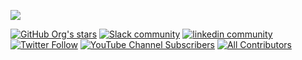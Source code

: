 [![](https://github.com/jina-ai/.github/blob/main/profile/org-banner-ani.svg?raw=true)](https://youtu.be/dvaj3u4ECis)


<a href="https://github.com/jina-ai"><img alt="GitHub Org's stars" src="https://img.shields.io/github/stars/jina-ai?style=social"></a> <a href="https://slack.jina.ai"><img alt="Slack community" src="https://img.shields.io/badge/Slack-2.8k-white?style=social&logo=slack"></a> <a href="https://www.linkedin.com/company/jinaai"><img src="https://img.shields.io/badge/LinkedIn-6.4k-white?logo=linkedin&style=social" alt="linkedin community"></a> <a href="https://twitter.com/JinaAI_"><img alt="Twitter Follow" src="https://img.shields.io/twitter/follow/jinaai_?style=social"></a>  <a href="https://www.youtube.com/channel/UC1zsKWBPGWVM3IjAsp2IPdw/"><img alt="YouTube Channel Subscribers" src="https://img.shields.io/youtube/channel/subscribers/UC1zsKWBPGWVM3IjAsp2IPdw?style=social"></a> [![All Contributors](https://img.shields.io/badge/all_contributors-249-orange.svg?style=social)](#contributors-)
 
<!-- ALL-CONTRIBUTORS-BADGE:START - Do not remove or modify this section -->
<!-- ALL-CONTRIBUTORS-BADGE:END -->

<!-- ALL-CONTRIBUTORS-LIST:START - Do not remove or modify this section -->
<!-- prettier-ignore-start -->
<!-- markdownlint-disable -->


<a href="https://jina.ai/"><img src="https://avatars1.githubusercontent.com/u/61045304?v=4" class="avatar-user" width="16px;"/></a><a href="http://weizhen.rocks/"><img src="https://avatars3.githubusercontent.com/u/5943684?v=4" class="avatar-user" width="16px;"/></a><a href="https://github.com/phamtrancsek12"><img src="https://avatars3.githubusercontent.com/u/14146667?v=4" class="avatar-user" width="16px;"/></a><a href="https://github.com/gsajko"><img src="https://avatars1.githubusercontent.com/u/42315895?v=4" class="avatar-user" width="16px;"/></a><a href="https://t.me/neural_network_engineering"><img src="https://avatars1.githubusercontent.com/u/1935623?v=4" class="avatar-user" width="16px;"/></a><a href="https://hanxiao.io/"><img src="https://avatars2.githubusercontent.com/u/2041322?v=4" class="avatar-user" width="16px;"/></a><a href="https://github.com/YueLiu-jina"><img src="https://avatars1.githubusercontent.com/u/64522311?v=4" class="avatar-user" width="16px;"/></a><a href="https://github.com/nan-wang"><img src="https://avatars3.githubusercontent.com/u/4329072?v=4" class="avatar-user" width="16px;"/></a><a href="https://github.com/tracy-propertyguru"><img src="https://avatars2.githubusercontent.com/u/47736458?v=4" class="avatar-user" width="16px;"/></a><a href="https://www.linkedin.com/in/maanavshah/"><img src="https://avatars0.githubusercontent.com/u/30289560?v=4" class="avatar-user" width="16px;"/></a><a href="https://github.com/iego2017"><img src="https://avatars3.githubusercontent.com/u/44792649?v=4" class="avatar-user" width="16px;"/></a><a href="https://www.davidsanwald.net/"><img src="https://avatars1.githubusercontent.com/u/10153003?v=4" class="avatar-user" width="16px;"/></a><a href="http://alexcg1.github.io/"><img src="https://avatars2.githubusercontent.com/u/4182659?v=4" class="avatar-user" width="16px;"/></a><a href="https://github.com/shivam-raj"><img src="https://avatars3.githubusercontent.com/u/43991882?v=4" class="avatar-user" width="16px;"/></a><a href="http://dncc.github.io/"><img src="https://avatars1.githubusercontent.com/u/126445?v=4" class="avatar-user" width="16px;"/></a><a href="http://johnarevalo.github.io/"><img src="https://avatars3.githubusercontent.com/u/1301626?v=4" class="avatar-user" width="16px;"/></a><a href="https://github.com/imsergiy"><img src="https://avatars3.githubusercontent.com/u/8855485?v=4" class="avatar-user" width="16px;"/></a><a href="https://guiferviz.com/"><img src="https://avatars2.githubusercontent.com/u/11474949?v=4" class="avatar-user" width="16px;"/></a><a href="https://github.com/rohan1chaudhari"><img src="https://avatars1.githubusercontent.com/u/9986322?v=4" class="avatar-user" width="16px;"/></a><a href="https://www.linkedin.com/in/mohong-pan/"><img src="https://avatars0.githubusercontent.com/u/45755474?v=4" class="avatar-user" width="16px;"/></a><a href="https://github.com/anish2197"><img src="https://avatars2.githubusercontent.com/u/16228282?v=4" class="avatar-user" width="16px;"/></a><a href="https://github.com/joanna350"><img src="https://avatars0.githubusercontent.com/u/19216902?v=4" class="avatar-user" width="16px;"/></a><a href="https://www.linkedin.com/in/madhukar01"><img src="https://avatars0.githubusercontent.com/u/15910378?v=4" class="avatar-user" width="16px;"/></a><a href="https://github.com/maximilianwerk"><img src="https://avatars0.githubusercontent.com/u/4920275?v=4" class="avatar-user" width="16px;"/></a><a href="https://github.com/emmaadesile"><img src="https://avatars2.githubusercontent.com/u/26192691?v=4" class="avatar-user" width="16px;"/></a><a href="https://github.com/YikSanChan"><img src="https://avatars1.githubusercontent.com/u/17229109?v=4" class="avatar-user" width="16px;"/></a><a href="https://github.com/Zenahr"><img src="https://avatars1.githubusercontent.com/u/47085752?v=4" class="avatar-user" width="16px;"/></a><a href="https://github.com/JoanFM"><img src="https://avatars3.githubusercontent.com/u/19825685?v=4" class="avatar-user" width="16px;"/></a><a href="http://yangboz.github.io/"><img src="https://avatars3.githubusercontent.com/u/481954?v=4" class="avatar-user" width="16px;"/></a><a href="https://github.com/boussoffara"><img src="https://avatars0.githubusercontent.com/u/10478725?v=4" class="avatar-user" width="16px;"/></a><a href="https://github.com/fhaase2"><img src="https://avatars2.githubusercontent.com/u/44052928?v=4" class="avatar-user" width="16px;"/></a><a href="https://github.com/Morriaty-The-Murderer"><img src="https://avatars3.githubusercontent.com/u/12904434?v=4" class="avatar-user" width="16px;"/></a><a href="https://github.com/rutujasurve94"><img src="https://avatars1.githubusercontent.com/u/9448002?v=4" class="avatar-user" width="16px;"/></a><a href="https://github.com/theUnkownName"><img src="https://avatars0.githubusercontent.com/u/3002344?v=4" class="avatar-user" width="16px;"/></a><a href="https://github.com/vltmn"><img src="https://avatars3.githubusercontent.com/u/8930322?v=4" class="avatar-user" width="16px;"/></a><a href="https://github.com/Kavan72"><img src="https://avatars3.githubusercontent.com/u/19048640?v=4" class="avatar-user" width="16px;"/></a><a href="https://github.com/bwanglzu"><img src="https://avatars1.githubusercontent.com/u/9794489?v=4" class="avatar-user" width="16px;"/></a><a href="https://github.com/antonkurenkov"><img src="https://avatars2.githubusercontent.com/u/52166018?v=4" class="avatar-user" width="16px;"/></a><a href="https://github.com/redram"><img src="https://avatars3.githubusercontent.com/u/1285370?v=4" class="avatar-user" width="16px;"/></a><a href="https://github.com/ericsyh"><img src="https://avatars3.githubusercontent.com/u/10498732?v=4" class="avatar-user" width="16px;"/></a><a href="https://github.com/festeh"><img src="https://avatars1.githubusercontent.com/u/6877858?v=4" class="avatar-user" width="16px;"/></a><a href="http://julielab.de/Staff/Erik+F%C3%A4%C3%9Fler.html"><img src="https://avatars1.githubusercontent.com/u/4648560?v=4" class="avatar-user" width="16px;"/></a><a href="https://www.cnblogs.com/callyblog/"><img src="https://avatars2.githubusercontent.com/u/30991932?v=4" class="avatar-user" width="16px;"/></a><a href="https://github.com/JamesTang-jinaai"><img src="https://avatars3.githubusercontent.com/u/69177855?v=4" class="avatar-user" width="16px;"/></a><a href="https://github.com/coolmian"><img src="https://avatars3.githubusercontent.com/u/36444522?v=4" class="avatar-user" width="16px;"/></a><a href="http://www.joaopalotti.com/"><img src="https://avatars2.githubusercontent.com/u/852343?v=4" class="avatar-user" width="16px;"/></a><a href="https://github.com/cpooley"><img src="https://avatars.githubusercontent.com/u/17229557?v=4" class="avatar-user" width="16px;"/></a><a href="https://github.com/harry-stark"><img src="https://avatars.githubusercontent.com/u/43717480?v=4" class="avatar-user" width="16px;"/></a><a href="https://github.com/innerNULL"><img src="https://avatars.githubusercontent.com/u/10429190?v=4" class="avatar-user" width="16px;"/></a><a href="https://github.com/rodgzilla"><img src="https://avatars.githubusercontent.com/u/12107203?v=4" class="avatar-user" width="16px;"/></a><a href="https://github.com/jakubzitny"><img src="https://avatars.githubusercontent.com/u/3315662?v=4" class="avatar-user" width="16px;"/></a><a href="https://www.linkedin.com/in/alec-trievel-8b869399/"><img src="https://avatars.githubusercontent.com/u/14189257?v=4" class="avatar-user" width="16px;"/></a><a href="https://github.com/rameshwara"><img src="https://avatars.githubusercontent.com/u/13378629?v=4" class="avatar-user" width="16px;"/></a><a href="https://github.com/Arrrlex"><img src="https://avatars.githubusercontent.com/u/13290269?v=4" class="avatar-user" width="16px;"/></a><a href="https://delgermurun.com/"><img src="https://avatars.githubusercontent.com/u/492616?v=4" class="avatar-user" width="16px;"/></a><a href="https://prabhupad26.github.io/"><img src="https://avatars.githubusercontent.com/u/11462012?v=4" class="avatar-user" width="16px;"/></a><a href="https://github.com/anshulwadhawan"><img src="https://avatars.githubusercontent.com/u/25061477?v=4" class="avatar-user" width="16px;"/></a><a href="https://github.com/seraco"><img src="https://avatars.githubusercontent.com/u/25517036?v=4" class="avatar-user" width="16px;"/></a><a href="https://github.com/Showtim3"><img src="https://avatars.githubusercontent.com/u/30312043?v=4" class="avatar-user" width="16px;"/></a><a href="https://github.com/gvondulong"><img src="https://avatars.githubusercontent.com/u/54177084?v=4" class="avatar-user" width="16px;"/></a><a href="https://github.com/deepampatel"><img src="https://avatars.githubusercontent.com/u/19245659?v=4" class="avatar-user" width="16px;"/></a><a href="https://www.linkedin.com/in/umairkarel/"><img src="https://avatars.githubusercontent.com/u/76861978?v=4" class="avatar-user" width="16px;"/></a><a href="https://www.linkedin.com/in/deepankar-mahapatro/"><img src="https://avatars.githubusercontent.com/u/9050737?v=4" class="avatar-user" width="16px;"/></a><a href="https://github.com/KING-SID"><img src="https://avatars.githubusercontent.com/u/14876698?v=4" class="avatar-user" width="16px;"/></a><a href="https://github.com/CatStark"><img src="https://avatars.githubusercontent.com/u/3002344?v=4" class="avatar-user" width="16px;"/></a><a href="https://schweter.ml/"><img src="https://avatars.githubusercontent.com/u/20651387?v=4" class="avatar-user" width="16px;"/></a><a href="https://dwyer.co.za/"><img src="https://avatars.githubusercontent.com/u/2641205?v=4" class="avatar-user" width="16px;"/></a><a href="https://github.com/Jhangsy"><img src="https://avatars.githubusercontent.com/u/16949651?v=4" class="avatar-user" width="16px;"/></a><a href="https://github.com/mapleeit"><img src="https://avatars.githubusercontent.com/u/4194287?v=4" class="avatar-user" width="16px;"/></a><a href="https://github.com/Yongxuanzhang"><img src="https://avatars.githubusercontent.com/u/44033547?v=4" class="avatar-user" width="16px;"/></a><a href="https://github.com/bsmth"><img src="https://avatars.githubusercontent.com/u/43580235?v=4" class="avatar-user" width="16px;"/></a><a href="https://github.com/gmatt"><img src="https://avatars.githubusercontent.com/u/6741625?v=4" class="avatar-user" width="16px;"/></a><a href="https://rumbarum.github.io/"><img src="https://avatars.githubusercontent.com/u/48576227?v=4" class="avatar-user" width="16px;"/></a><a href="https://github.com/yuanbit"><img src="https://avatars.githubusercontent.com/u/12972261?v=4" class="avatar-user" width="16px;"/></a><a href="https://github.com/aga11313"><img src="https://avatars.githubusercontent.com/u/23415764?v=4" class="avatar-user" width="16px;"/></a><a href="https://www.linkedin.com/in/nikos-nalmpantis-60650b187/"><img src="https://avatars.githubusercontent.com/u/67504154?v=4" class="avatar-user" width="16px;"/></a><a href="https://github.com/rjgallego"><img src="https://avatars.githubusercontent.com/u/59635994?v=4" class="avatar-user" width="16px;"/></a><a href="https://github.com/JTiger0431"><img src="https://avatars.githubusercontent.com/u/16569434?v=4" class="avatar-user" width="16px;"/></a><a href="http://hargup.in/"><img src="https://avatars.githubusercontent.com/u/2477788?v=4" class="avatar-user" width="16px;"/></a><a href="http://www.gabrielbianconi.com/"><img src="https://avatars.githubusercontent.com/u/1275491?v=4" class="avatar-user" width="16px;"/></a><a href="https://blog.lsgrep.com/"><img src="https://avatars.githubusercontent.com/u/3893940?v=4" class="avatar-user" width="16px;"/></a><a href="https://github.com/aakashjhawar"><img src="https://avatars.githubusercontent.com/u/22843890?v=4" class="avatar-user" width="16px;"/></a><a href="https://github.com/guenthermi"><img src="https://avatars.githubusercontent.com/u/6599259?v=4" class="avatar-user" width="16px;"/></a><a href="https://github.com/jacobdevlin-google"><img src="https://avatars.githubusercontent.com/u/44483550?v=4" class="avatar-user" width="16px;"/></a><a href="https://github.com/tadej-redstone"><img src="https://avatars.githubusercontent.com/u/69796623?v=4" class="avatar-user" width="16px;"/></a><a href="https://github.com/sephiartlist"><img src="https://avatars.githubusercontent.com/u/84024706?v=4" class="avatar-user" width="16px;"/></a><a href="https://github.com/mezig351"><img src="https://avatars.githubusercontent.com/u/10896185?v=4" class="avatar-user" width="16px;"/></a><a href="https://github.com/shushanxingzhe"><img src="https://avatars.githubusercontent.com/u/5352463?v=4" class="avatar-user" width="16px;"/></a><a href="https://www.carecloud.com/"><img src="https://avatars.githubusercontent.com/u/55692967?v=4" class="avatar-user" width="16px;"/></a><a href="http://gaocegege.com/Blog"><img src="https://avatars.githubusercontent.com/u/5100735?v=4" class="avatar-user" width="16px;"/></a><a href="https://github.com/NouiliKh"><img src="https://avatars.githubusercontent.com/u/22430520?v=4" class="avatar-user" width="16px;"/></a><a href="https://github.com/atibaup"><img src="https://avatars.githubusercontent.com/u/1799897?v=4" class="avatar-user" width="16px;"/></a><a href="https://github.com/mkhilai"><img src="https://avatars.githubusercontent.com/u/6876258?v=4" class="avatar-user" width="16px;"/></a><a href="http://semantic-release.org/"><img src="https://avatars.githubusercontent.com/u/32174276?v=4" class="avatar-user" width="16px;"/></a><a href="http://willperkins.com/"><img src="https://avatars.githubusercontent.com/u/576702?v=4" class="avatar-user" width="16px;"/></a><a href="https://github.com/ZiniuYu"><img src="https://avatars.githubusercontent.com/u/21340127?v=4" class="avatar-user" width="16px;"/></a><a href="https://github.com/FionnD"><img src="https://avatars.githubusercontent.com/u/59612379?v=4" class="avatar-user" width="16px;"/></a><a href="https://sridatta.ml/"><img src="https://avatars.githubusercontent.com/u/17333185?v=4" class="avatar-user" width="16px;"/></a><a href="https://www.linkedin.com/in/akurniawan25/"><img src="https://avatars.githubusercontent.com/u/4723643?v=4" class="avatar-user" width="16px;"/></a><a href="https://github.com/smy0428"><img src="https://avatars.githubusercontent.com/u/61920576?v=4" class="avatar-user" width="16px;"/></a><a href="https://www.linkedin.com/in/varshaneya/"><img src="https://avatars.githubusercontent.com/u/12171425?v=4" class="avatar-user" width="16px;"/></a><a href="https://github.com/Hippopotamus0308"><img src="https://avatars.githubusercontent.com/u/50010436?v=4" class="avatar-user" width="16px;"/></a><a href="https://github.com/m4rtinkoenig"><img src="https://avatars.githubusercontent.com/u/90192168?v=4" class="avatar-user" width="16px;"/></a><a href="https://lenincodes.co/socials"><img src="https://avatars.githubusercontent.com/u/61219881?v=4" class="avatar-user" width="16px;"/></a><a href="http://razzaghnoori.redbubble.com/"><img src="https://avatars.githubusercontent.com/u/5106702?v=4" class="avatar-user" width="16px;"/></a><a href="https://github.com/DARREN-ZHANG"><img src="https://avatars.githubusercontent.com/u/8371825?v=4" class="avatar-user" width="16px;"/></a><a href="https://github.com/sakuranew"><img src="https://avatars.githubusercontent.com/u/23722817?v=4" class="avatar-user" width="16px;"/></a><a href="https://github.com/akanz1"><img src="https://avatars.githubusercontent.com/u/51492342?v=4" class="avatar-user" width="16px;"/></a><a href="https://geopjr.dev/"><img src="https://avatars.githubusercontent.com/u/18014039?v=4" class="avatar-user" width="16px;"/></a><a href="https://github.com/tarrantro"><img src="https://avatars.githubusercontent.com/u/19900542?v=4" class="avatar-user" width="16px;"/></a><a href="https://github.com/alaeddine-13"><img src="https://avatars.githubusercontent.com/u/15269265?v=4" class="avatar-user" width="16px;"/></a><a href="https://github.com/Bharat123rox"><img src="https://avatars.githubusercontent.com/u/13381361?v=4" class="avatar-user" width="16px;"/></a><a href="https://www.linkedin.com/in/amrit3701/"><img src="https://avatars.githubusercontent.com/u/10414959?v=4" class="avatar-user" width="16px;"/></a><a href="https://github.com/bsherifi"><img src="https://avatars.githubusercontent.com/u/32338617?v=4" class="avatar-user" width="16px;"/></a><a href="https://github.com/fernandakawasaki"><img src="https://avatars.githubusercontent.com/u/50497814?v=4" class="avatar-user" width="16px;"/></a><a href="https://github.com/franquil"><img src="https://avatars.githubusercontent.com/u/3143067?v=4" class="avatar-user" width="16px;"/></a><a href="https://github.com/shazhou2015"><img src="https://avatars.githubusercontent.com/u/11716841?v=4" class="avatar-user" width="16px;"/></a><a href="https://github.com/doomdabo"><img src="https://avatars.githubusercontent.com/u/72394295?v=4" class="avatar-user" width="16px;"/></a><a href="https://vsoch.github.io/"><img src="https://avatars.githubusercontent.com/u/814322?v=4" class="avatar-user" width="16px;"/></a><a href="https://github.com/xhj-fs"><img src="https://avatars.githubusercontent.com/u/25893272?v=4" class="avatar-user" width="16px;"/></a><a href="https://github.com/gmastrapas"><img src="https://avatars.githubusercontent.com/u/32414777?v=4" class="avatar-user" width="16px;"/></a><a href="https://docs.likejazz.com/"><img src="https://avatars.githubusercontent.com/u/1250095?v=4" class="avatar-user" width="16px;"/></a><a href="https://github.com/samjoy"><img src="https://avatars.githubusercontent.com/u/3750744?v=4" class="avatar-user" width="16px;"/></a><a href="https://github.com/jemmyshin"><img src="https://avatars.githubusercontent.com/u/16580382?v=4" class="avatar-user" width="16px;"/></a><a href="https://github.com/Gracegrx"><img src="https://avatars.githubusercontent.com/u/23142113?v=4" class="avatar-user" width="16px;"/></a><a href="https://ailln.com/"><img src="https://avatars.githubusercontent.com/u/7982046?v=4" class="avatar-user" width="16px;"/></a><a href="https://github.com/abhishekraok"><img src="https://avatars.githubusercontent.com/u/783844?v=4" class="avatar-user" width="16px;"/></a><a href="https://github.com/DimitrisPr"><img src="https://avatars.githubusercontent.com/u/10392953?v=4" class="avatar-user" width="16px;"/></a><a href="https://github.com/JohannesMessner"><img src="https://avatars.githubusercontent.com/u/44071807?v=4" class="avatar-user" width="16px;"/></a><a href="https://github.com/pswu11"><img src="https://avatars.githubusercontent.com/u/48913707?v=4" class="avatar-user" width="16px;"/></a><a href="https://github.com/jupyterjazz"><img src="https://avatars.githubusercontent.com/u/45267439?v=4" class="avatar-user" width="16px;"/></a><a href="https://github.com/joschkabraun"><img src="https://avatars.githubusercontent.com/u/47435119?v=4" class="avatar-user" width="16px;"/></a><a href="https://github.com/serge-m"><img src="https://avatars.githubusercontent.com/u/4344566?v=4" class="avatar-user" width="16px;"/></a><a href="https://github.com/yangyaofei"><img src="https://avatars.githubusercontent.com/u/7934098?v=4" class="avatar-user" width="16px;"/></a><a href="https://github.com/Immich"><img src="https://avatars.githubusercontent.com/u/9353470?v=4" class="avatar-user" width="16px;"/></a><a href="https://github.com/strawberrypie"><img src="https://avatars.githubusercontent.com/u/29224443?v=4" class="avatar-user" width="16px;"/></a><a href="https://jina.ai/"><img src="https://avatars.githubusercontent.com/u/11627845?v=4" class="avatar-user" width="16px;"/></a><a href="https://www.mia-altieri.dev/"><img src="https://avatars.githubusercontent.com/u/32723809?v=4" class="avatar-user" width="16px;"/></a><a href="https://github.com/HelioStrike"><img src="https://avatars.githubusercontent.com/u/34064492?v=4" class="avatar-user" width="16px;"/></a><a href="https://github.com/CallmeMehdi"><img src="https://avatars.githubusercontent.com/u/47258917?v=4" class="avatar-user" width="16px;"/></a><a href="https://sarvesh.netlify.app/"><img src="https://avatars.githubusercontent.com/u/68162479?v=4" class="avatar-user" width="16px;"/></a><a href="https://raghavprabhakar66.github.io/"><img src="https://avatars.githubusercontent.com/u/52318784?v=4" class="avatar-user" width="16px;"/></a><a href="https://ee.linkedin.com/company/forstod"><img src="https://avatars.githubusercontent.com/u/39914922?v=4" class="avatar-user" width="16px;"/></a><a href="https://github.com/cbockman"><img src="https://avatars.githubusercontent.com/u/4667922?v=4" class="avatar-user" width="16px;"/></a><a href="https://github.com/liam-thunder"><img src="https://avatars.githubusercontent.com/u/1531217?v=4" class="avatar-user" width="16px;"/></a><a href="https://github.com/xiongma"><img src="https://avatars.githubusercontent.com/u/30991932?v=4" class="avatar-user" width="16px;"/></a><a href="https://github.com/shubhamgoel27"><img src="https://avatars.githubusercontent.com/u/6277335?v=4" class="avatar-user" width="16px;"/></a><a href="https://github.com/ManudattaG"><img src="https://avatars.githubusercontent.com/u/8463344?v=4" class="avatar-user" width="16px;"/></a><a href="https://aijunbai.github.io/"><img src="https://avatars.githubusercontent.com/u/3437674?v=4" class="avatar-user" width="16px;"/></a><a href="http://haibinlin.com/"><img src="https://avatars.githubusercontent.com/u/5545640?v=4" class="avatar-user" width="16px;"/></a><a href="https://github.com/joeyouss"><img src="https://avatars.githubusercontent.com/u/72690202?v=4" class="avatar-user" width="16px;"/></a><a href="https://github.com/garimavs"><img src="https://avatars.githubusercontent.com/u/77723358?v=4" class="avatar-user" width="16px;"/></a><a href="https://github.com/azayz"><img src="https://avatars.githubusercontent.com/u/40893766?v=4" class="avatar-user" width="16px;"/></a><a href="https://github.com/Gikiman"><img src="https://avatars.githubusercontent.com/u/50768559?v=4" class="avatar-user" width="16px;"/></a><a href="https://imgbot.net/"><img src="https://avatars.githubusercontent.com/u/31427850?v=4" class="avatar-user" width="16px;"/></a><a href="https://github.com/maloyan"><img src="https://avatars.githubusercontent.com/u/27706632?v=4" class="avatar-user" width="16px;"/></a><a href="https://github.com/georgefeng"><img src="https://avatars.githubusercontent.com/u/23147020?v=4" class="avatar-user" width="16px;"/></a><a href="https://github.com/mohamed--abdel-maksoud"><img src="https://avatars.githubusercontent.com/u/1863880?v=4" class="avatar-user" width="16px;"/></a><a href="https://github.com/SirsikarAkshay"><img src="https://avatars.githubusercontent.com/u/19791969?v=4" class="avatar-user" width="16px;"/></a><a href="http://aylien.com/"><img src="https://avatars.githubusercontent.com/u/3098913?v=4" class="avatar-user" width="16px;"/></a><a href="https://github.com/lu161513"><img src="https://avatars.githubusercontent.com/u/7067692?v=4" class="avatar-user" width="16px;"/></a><a href="http://www.efho.de/"><img src="https://avatars.githubusercontent.com/u/6096895?v=4" class="avatar-user" width="16px;"/></a><a href="https://github.com/ggdupont"><img src="https://avatars.githubusercontent.com/u/5583410?v=4" class="avatar-user" width="16px;"/></a><a href="https://fb.com/saurabh.nemade"><img src="https://avatars.githubusercontent.com/u/17445338?v=4" class="avatar-user" width="16px;"/></a><a href="https://github.com/julianpetrich"><img src="https://avatars.githubusercontent.com/u/37179344?v=4" class="avatar-user" width="16px;"/></a><a href="https://github.com/samsja"><img src="https://avatars.githubusercontent.com/u/55492238?v=4" class="avatar-user" width="16px;"/></a><a href="https://github.com/properGrammar"><img src="https://avatars.githubusercontent.com/u/20957896?v=4" class="avatar-user" width="16px;"/></a><a href="https://github.com/paperplanet"><img src="https://avatars.githubusercontent.com/u/4402083?v=4" class="avatar-user" width="16px;"/></a><a href="https://github.com/ApurvaMisra"><img src="https://avatars.githubusercontent.com/u/22544948?v=4" class="avatar-user" width="16px;"/></a><a href="https://www.imxiqi.com/"><img src="https://avatars.githubusercontent.com/u/4802250?v=4" class="avatar-user" width="16px;"/></a><a href="https://github.com/PeterisP"><img src="https://avatars.githubusercontent.com/u/1678076?v=4" class="avatar-user" width="16px;"/></a><a href="http://freesearch.pe.kr/"><img src="https://avatars.githubusercontent.com/u/957840?v=4" class="avatar-user" width="16px;"/></a><a href="https://github.com/fsal"><img src="https://avatars.githubusercontent.com/u/9203508?v=4" class="avatar-user" width="16px;"/></a><a href="https://chunyuema.github.io/"><img src="https://avatars.githubusercontent.com/u/57780561?v=4" class="avatar-user" width="16px;"/></a><a href="https://github.com/janandreschweiger"><img src="https://avatars.githubusercontent.com/u/44372046?v=4" class="avatar-user" width="16px;"/></a><a href="https://github.com/shakurshams"><img src="https://avatars.githubusercontent.com/u/67507873?v=4" class="avatar-user" width="16px;"/></a><a href="https://github.com/winstonww"><img src="https://avatars.githubusercontent.com/u/13983591?v=4" class="avatar-user" width="16px;"/></a><a href="https://github.com/bhavsarpratik"><img src="https://avatars.githubusercontent.com/u/23080576?v=4" class="avatar-user" width="16px;"/></a><a href="https://github.com/dalekatwork"><img src="https://avatars.githubusercontent.com/u/40423996?v=4" class="avatar-user" width="16px;"/></a><a href="https://github.com/tadejsv"><img src="https://avatars.githubusercontent.com/u/11489772?v=4" class="avatar-user" width="16px;"/></a><a href="http://fayeah.github.io/"><img src="https://avatars.githubusercontent.com/u/29644978?v=4" class="avatar-user" width="16px;"/></a><a href="https://github.com/uvipen"><img src="https://avatars.githubusercontent.com/u/47221207?v=4" class="avatar-user" width="16px;"/></a><a href="https://dmitry-kan.medium.com/"><img src="https://avatars.githubusercontent.com/u/123553?v=4" class="avatar-user" width="16px;"/></a><a href="https://gitcommit.show/"><img src="https://avatars.githubusercontent.com/u/56937085?v=4" class="avatar-user" width="16px;"/></a><a href="https://github.com/PabloRN"><img src="https://avatars.githubusercontent.com/u/727564?v=4" class="avatar-user" width="16px;"/></a><a href="https://github.com/jacobowitz"><img src="https://avatars.githubusercontent.com/u/6544965?v=4" class="avatar-user" width="16px;"/></a><a href="https://github.com/dslim23"><img src="https://avatars.githubusercontent.com/u/3118412?v=4" class="avatar-user" width="16px;"/></a><a href="https://github.com/mrtrkmn"><img src="https://avatars.githubusercontent.com/u/13614433?v=4" class="avatar-user" width="16px;"/></a><a href="https://yanlong.wang/"><img src="https://avatars.githubusercontent.com/u/565869?v=4" class="avatar-user" width="16px;"/></a><a href="https://github.com/pdaryamane"><img src="https://avatars.githubusercontent.com/u/11886076?v=4" class="avatar-user" width="16px;"/></a><a href="https://shivaylamba.me/"><img src="https://avatars.githubusercontent.com/u/19529592?v=4" class="avatar-user" width="16px;"/></a><a href="https://github.com/Nishil07"><img src="https://avatars.githubusercontent.com/u/63183230?v=4" class="avatar-user" width="16px;"/></a><a href="https://github.com/davidbp"><img src="https://avatars.githubusercontent.com/u/4223580?v=4" class="avatar-user" width="16px;"/></a><a href="https://github.com/usvyatsky"><img src="https://avatars.githubusercontent.com/u/3476436?v=4" class="avatar-user" width="16px;"/></a><a href="https://github.com/nickovs"><img src="https://avatars.githubusercontent.com/u/4205868?v=4" class="avatar-user" width="16px;"/></a><a href="https://github.com/qwel-exe"><img src="https://avatars.githubusercontent.com/u/72848513?v=4" class="avatar-user" width="16px;"/></a><a href="https://github.com/educatorsRlearners"><img src="https://avatars.githubusercontent.com/u/17770276?v=4" class="avatar-user" width="16px;"/></a><a href="https://www.linkedin.com/in/10zinten/"><img src="https://avatars.githubusercontent.com/u/16164304?v=4" class="avatar-user" width="16px;"/></a><a href="https://github.com/0xflotus"><img src="https://avatars.githubusercontent.com/u/26602940?v=4" class="avatar-user" width="16px;"/></a><a href="https://github.com/dveselov"><img src="https://avatars.githubusercontent.com/u/10365705?v=4" class="avatar-user" width="16px;"/></a><a href="https://github.com/averkij"><img src="https://avatars.githubusercontent.com/u/1473991?v=4" class="avatar-user" width="16px;"/></a><a href="https://github.com/sauravgarg540"><img src="https://avatars.githubusercontent.com/u/17601899?v=4" class="avatar-user" width="16px;"/></a><a href="https://jakobkruse.com/"><img src="https://avatars.githubusercontent.com/u/42516008?v=4" class="avatar-user" width="16px;"/></a><a href="https://github.com/ddelange"><img src="https://avatars.githubusercontent.com/u/14880945?v=4" class="avatar-user" width="16px;"/></a><a href="https://github.com/kilianyp"><img src="https://avatars.githubusercontent.com/u/5173119?v=4" class="avatar-user" width="16px;"/></a><a href="https://github.com/astariul"><img src="https://avatars.githubusercontent.com/u/43774355?v=4" class="avatar-user" width="16px;"/></a><a href="https://github.com/robertjrodger"><img src="https://avatars.githubusercontent.com/u/15660082?v=4" class="avatar-user" width="16px;"/></a><a href="https://github.com/hongchhe"><img src="https://avatars.githubusercontent.com/u/25891193?v=4" class="avatar-user" width="16px;"/></a><a href="https://github.com/bio-howard"><img src="https://avatars.githubusercontent.com/u/74507907?v=4" class="avatar-user" width="16px;"/></a><a href="https://github.com/jyothishkjames"><img src="https://avatars.githubusercontent.com/u/937528?v=4" class="avatar-user" width="16px;"/></a><a href="https://github.com/Shubhamsaboo"><img src="https://avatars.githubusercontent.com/u/31396011?v=4" class="avatar-user" width="16px;"/></a><a href="https://github.com/vivek2301"><img src="https://avatars.githubusercontent.com/u/64314477?v=4" class="avatar-user" width="16px;"/></a><a href="https://github.com/yk"><img src="https://avatars.githubusercontent.com/u/858040?v=4" class="avatar-user" width="16px;"/></a><a href="https://github.com/BillDorn"><img src="https://avatars.githubusercontent.com/u/541896?v=4" class="avatar-user" width="16px;"/></a><a href="https://github.com/JamesTang-616"><img src="https://avatars.githubusercontent.com/u/69177855?v=4" class="avatar-user" width="16px;"/></a><a href="https://github.com/PietroAnsidei"><img src="https://avatars.githubusercontent.com/u/31099206?v=4" class="avatar-user" width="16px;"/></a><a href="https://github.com/numb3r3"><img src="https://avatars.githubusercontent.com/u/35718120?v=4" class="avatar-user" width="16px;"/></a><a href="https://github.com/jancijen"><img src="https://avatars.githubusercontent.com/u/28826229?v=4" class="avatar-user" width="16px;"/></a><a href="http://bit.ly/3qKM0uO"><img src="https://avatars.githubusercontent.com/u/13751208?v=4" class="avatar-user" width="16px;"/></a><a href="https://github.com/gauthamsuresh09"><img src="https://avatars.githubusercontent.com/u/55235118?v=4" class="avatar-user" width="16px;"/></a><a href="https://github.com/makram93"><img src="https://avatars.githubusercontent.com/u/6537525?v=4" class="avatar-user" width="16px;"/></a><a href="https://github.com/davidli-oneflick"><img src="https://avatars.githubusercontent.com/u/62926164?v=4" class="avatar-user" width="16px;"/></a><a href="https://www.linkedin.com/in/carlosbaezruiz/"><img src="https://avatars.githubusercontent.com/u/1107703?v=4" class="avatar-user" width="16px;"/></a><a href="https://github.com/kkkellyjiang"><img src="https://avatars.githubusercontent.com/u/84776567?v=4" class="avatar-user" width="16px;"/></a><a href="http://www.milchior.fr/"><img src="https://avatars.githubusercontent.com/u/357361?v=4" class="avatar-user" width="16px;"/></a><a href="https://github.com/wanderer163"><img src="https://avatars.githubusercontent.com/u/93438190?v=4" class="avatar-user" width="16px;"/></a><a href="https://www.craigcitro.org/"><img src="https://avatars.githubusercontent.com/u/468559?v=4" class="avatar-user" width="16px;"/></a><a href="https://github.com/BastinJafari"><img src="https://avatars.githubusercontent.com/u/25417797?v=4" class="avatar-user" width="16px;"/></a><a href="https://maateen.me/"><img src="https://avatars.githubusercontent.com/u/11742254?v=4" class="avatar-user" width="16px;"/></a><a href="https://github.com/LukeekuL"><img src="https://avatars.githubusercontent.com/u/24293913?v=4" class="avatar-user" width="16px;"/></a><a href="https://github.com/Roshanjossey"><img src="https://avatars.githubusercontent.com/u/8488446?v=4" class="avatar-user" width="16px;"/></a><a href="https://ammarasmaro.com/"><img src="https://avatars.githubusercontent.com/u/22536934?v=4" class="avatar-user" width="16px;"/></a><a href="https://blog.drndos.sk/"><img src="https://avatars.githubusercontent.com/u/5576134?v=4" class="avatar-user" width="16px;"/></a><a href="https://www.linkedin.com/in/nicholas-cwh/"><img src="https://avatars.githubusercontent.com/u/25291155?v=4" class="avatar-user" width="16px;"/></a><a href="https://nech.pl/"><img src="https://avatars.githubusercontent.com/u/1821404?v=4" class="avatar-user" width="16px;"/></a><a href="https://github.com/prasanth94"><img src="https://avatars.githubusercontent.com/u/4848556?v=4" class="avatar-user" width="16px;"/></a><a href="https://github.com/kraglik"><img src="https://avatars.githubusercontent.com/u/32438465?v=4" class="avatar-user" width="16px;"/></a><a href="https://github.com/gusye1234"><img src="https://avatars.githubusercontent.com/u/34829253?v=4" class="avatar-user" width="16px;"/></a><a href="https://github.com/pgiank28"><img src="https://avatars.githubusercontent.com/u/17511966?v=4" class="avatar-user" width="16px;"/></a><a href="https://github.com/clennan"><img src="https://avatars.githubusercontent.com/u/19587525?v=4" class="avatar-user" width="16px;"/></a><a href="https://sebastianlettner.info/"><img src="https://avatars.githubusercontent.com/u/51201318?v=4" class="avatar-user" width="16px;"/></a><a href="https://helaoutar.me/"><img src="https://avatars.githubusercontent.com/u/12495892?v=4" class="avatar-user" width="16px;"/></a><a href="https://cristianmtr.github.io/resume/"><img src="https://avatars.githubusercontent.com/u/8330330?v=4" class="avatar-user" width="16px;"/></a><a href="https://github.com/AnudeepGunukula"><img src="https://avatars.githubusercontent.com/u/55506841?v=4" class="avatar-user" width="16px;"/></a><a href="https://github.com/rudranshsharma123"><img src="https://avatars.githubusercontent.com/u/67827010?v=4" class="avatar-user" width="16px;"/></a><a href="https://github.com/alasdairtran"><img src="https://avatars.githubusercontent.com/u/10582768?v=4" class="avatar-user" width="16px;"/></a><a href="https://www.linkedin.com/in/lucia-loher/"><img src="https://avatars.githubusercontent.com/u/64148900?v=4" class="avatar-user" width="16px;"/></a><a href="https://github.com/RenrakuRunrat"><img src="https://avatars.githubusercontent.com/u/14925249?v=4" class="avatar-user" width="16px;"/></a><a href="https://github.com/Kelton8Z"><img src="https://avatars.githubusercontent.com/u/22567795?v=4" class="avatar-user" width="16px;"/></a><a href="https://github.com/umbertogriffo"><img src="https://avatars.githubusercontent.com/u/1609440?v=4" class="avatar-user" width="16px;"/></a><a href="https://github.com/kaushikb11"><img src="https://avatars.githubusercontent.com/u/45285388?v=4" class="avatar-user" width="16px;"/></a><a href="https://github.com/YueLiu1415926"><img src="https://avatars.githubusercontent.com/u/64522311?v=4" class="avatar-user" width="16px;"/></a><a href="https://github.com/ThePfarrer"><img src="https://avatars.githubusercontent.com/u/7157861?v=4" class="avatar-user" width="16px;"/></a><a href="https://www.linkedin.com/in/xinbin-huang/"><img src="https://avatars.githubusercontent.com/u/27927454?v=4" class="avatar-user" width="16px;"/></a>


<!-- markdownlint-restore -->
<!-- prettier-ignore-end -->
<!-- ALL-CONTRIBUTORS-LIST:END -->
